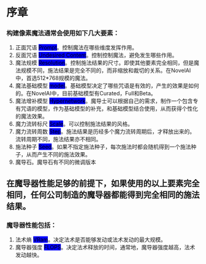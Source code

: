 # 序章

### 构建像素魔法通常会使用如下几大要素：

1. 正面咒语 <mark style="background-color:blue;">Prompt</mark>。控制魔法在哪些维度发挥作用。
2. 反面咒语 <mark style="background-color:blue;">Undesired Content</mark>。控制控制魔法，避免发生哪些作用。
3. 魔法规模 <mark style="background-color:blue;">Resolution</mark>。控制施法结果的尺寸。即使其他要素完全相同，但是魔法规模不同，施法结果是完全不同的，而非缩放和裁切的关系。在NovelAI中，首选512\*768规模的魔法。
4. 魔法基础模型 <mark style="background-color:blue;">model</mark>。基础模型决定了哪些咒语是有效的，产生的效果是如何的。在NovelAI中，目前基础模型有Curated，Full和Beta。
5. 魔法增补模型 <mark style="background-color:blue;">Hypernetwork</mark>。魔导士可以根据自己的需求，制作一个包含专有咒语的模型，作为基础模型的补充，和基础模型结合使用，从而获得个性化的魔法效果。
6. 魔力流转标尺 <mark style="background-color:blue;">Scale</mark>。可以控制施法结果的风格。
7. 魔力流转周数 <mark style="background-color:blue;">Step</mark>。施法结果是历经多个魔力流转周期后，才释放出来的。流转周期不同，施法结果亦不相同。
8. 施法种子 <mark style="background-color:blue;">Seed</mark>。如果不指定施法种子，每次施法时都会随机得到一个施法种子，从而产生不同的施法效果。
9. 魔导石。魔导石有不同的微调版本




## 在魔导器性能足够的前提下，如果使用的以上要素完全相同，任何公司制造的魔导器都能得到完全相同的施法结果。




### 魔导器性能包括：

1. 法术熵 <mark style="background-color:blue;">VRam</mark>。决定法术是否能够发动或法术发动的最大规模。
2. 魔导器强度 <mark style="background-color:blue;">FLOPS</mark>。决定法术释放的时间，通常地，魔导器强度越高，法术发动越快。
